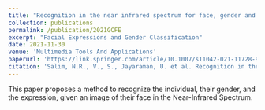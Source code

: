 ```yaml
---
title: "Recognition in the near infrared spectrum for face, gender and facial expressions"
collection: publications
permalink: /publication/2021GCFE
excerpt: "Facial Expressions and Gender Classification"
date: 2021-11-30
venue: 'Multimedia Tools And Applications'
paperurl: 'https://link.springer.com/article/10.1007/s11042-021-11728-9'
citation: 'Salim, N.R., V., S., Jayaraman, U. et al. Recognition in the near infrared spectrum for face, gender and facial expressions. Multimed Tools Appl (2021). https://doi.org/10.1007/s11042-021-11728-9'
---
```

This paper proposes a method to recognize the individual, their gender, and the expression, given an image of their face in the Near-Infrared Spectrum.
